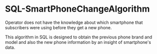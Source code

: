 # SQL-SmartPhoneChangeAlgorithm

Operator does not have the knowledge about which smartphone that subscribers were using before they get a new phone. 

This algorithm in SQL is designed to obtain the previous phone brand and model and also the new phone information by an insight of smartphone's data.
